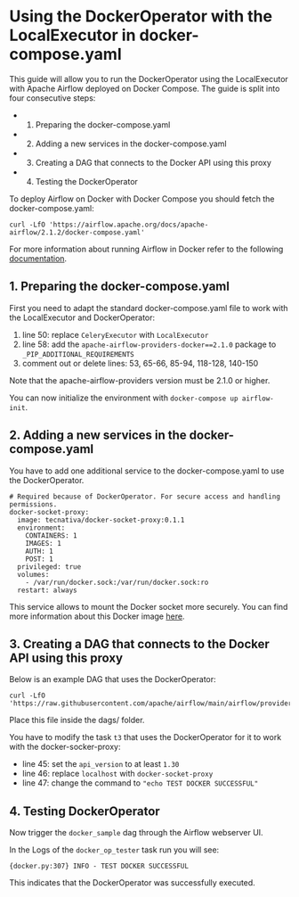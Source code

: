 # Using the DockerOperator with the LocalExecutor in docker-compose.yaml

This guide will allow you to run the DockerOperator using the LocalExecutor with
Apache Airflow deployed on Docker Compose. The guide is split into four consecutive steps:

* 1. Preparing the docker-compose.yaml
* 2. Adding a new services in the docker-compose.yaml
* 3. Creating a DAG that connects to the Docker API using this proxy
* 4. Testing the DockerOperator

To deploy Airflow on Docker  with Docker Compose you should fetch the docker-compose.yaml:

```
curl -LfO 'https://airflow.apache.org/docs/apache-airflow/2.1.2/docker-compose.yaml'
```

For more information about running Airflow in Docker refer to the following
[documentation](https://airflow.apache.org/docs/apache-airflow/stable/start/docker.html).

## 1. Preparing the docker-compose.yaml

First you need to adapt the standard docker-compose.yaml file to work with
the LocalExecutor and DockerOperator:

1. line 50: replace `CeleryExecutor` with `LocalExecutor`
2. line 58: add the `apache-airflow-providers-docker==2.1.0` package to `_PIP_ADDITIONAL_REQUIREMENTS`
3. comment out or delete lines: 53, 65-66, 85-94, 118-128, 140-150

Note that the apache-airflow-providers version must be 2.1.0 or higher.

You can now initialize the environment with `docker-compose up airflow-init`.

## 2. Adding a new services in the docker-compose.yaml

You have to add one additional service to the docker-compose.yaml to use the
DockerOperator.

```
# Required because of DockerOperator. For secure access and handling permissions.
docker-socket-proxy:
  image: tecnativa/docker-socket-proxy:0.1.1
  environment:
    CONTAINERS: 1
    IMAGES: 1
    AUTH: 1
    POST: 1
  privileged: true
  volumes:
    - /var/run/docker.sock:/var/run/docker.sock:ro
  restart: always
```

This service allows to mount the Docker socket more securely.
You can find more information about this Docker image [here](https://github.com/Tecnativa/docker-socket-proxy).

## 3. Creating a DAG that connects to the Docker API using this proxy

Below is an example DAG that uses the DockerOperator:

```
curl -LfO 'https://raw.githubusercontent.com/apache/airflow/main/airflow/providers/docker/example_dags/example_docker.py'
```

Place this file inside the dags/ folder.

You have to modify the task `t3` that uses the DockerOperator for it to work with the
docker-socker-proxy:

* line 45: set the `api_version` to at least `1.30`
* line 46: replace `localhost` with `docker-socket-proxy`
* line 47: change the command to `"echo TEST DOCKER SUCCESSFUL"`

## 4. Testing DockerOperator

Now trigger the `docker_sample` dag through the Airflow webserver UI.

In the Logs of the `docker_op_tester` task run you will see:

```
{docker.py:307} INFO - TEST DOCKER SUCCESSFUL
```

This indicates that the DockerOperator was successfully executed.
